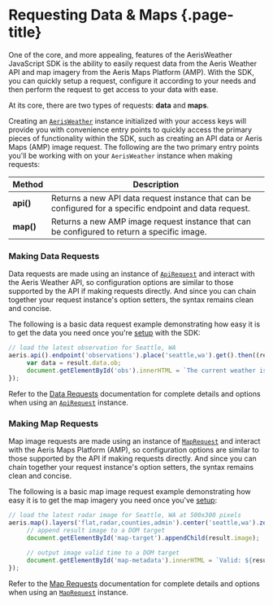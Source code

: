 # Requesting Data & Maps {.page-title}
One of the core, and more appealing, features of the AerisWeather JavaScript SDK is the ability to easily request data from the Aeris Weather API and map imagery from the Aeris Maps Platform (AMP). With the SDK, you can quickly setup a request, configure it according to your needs and then perform the request to get access to your data with ease.

At its core, there are two types of requests: **data** and **maps**.

Creating an [`AerisWeather`]({{docs-url}}/classes/aerisweather.html) instance initialized with your access keys will provide you with convenience entry points to quickly access the primary pieces of functionality within the SDK, such as creating an API data or Aeris Maps (AMP) image request. The following are the two primary entry points you'll be working with on your `AerisWeather` instance when making requests:

| Method | Description |
|---|---|
| **api()** | Returns a new API data request instance that can be configured for a specific endpoint and data request. |
| **map()** | Returns a new AMP image request instance that can be configured to return a specific image.

### Making Data Requests
Data requests are made using an instance of [`ApiRequest`]({{docs-url}}/classes/apirequest.html) and interact with the Aeris Weather API, so configuration options are similar to those supported by the API if making requests directly. And since you can chain together your request instance's option setters, the syntax remains clean and concise.

The following is a basic data request example demonstrating how easy it is to get the data you need once you're [setup]({{base-url}}/getting-started/) with the SDK:

```javascript
// load the latest observation for Seattle, WA
aeris.api().endpoint('observations').place('seattle,wa').get().then((result) => {
     var data = result.data.ob;
     document.getElementById('obs').innerHTML = `The current weather is ${data.weatherPrimary.toLowerCase()} and ${data.tempF} degrees.`;
});
```

Refer to the [Data Requests](./data-requests/) documentation for complete details and options when using an [`ApiRequest`]({{docs-url}}/classes/apirequest.html) instance.


### Making Map Requests
Map image requests are made using an instance of [`MapRequest`]({{docs-url}}/classes/maprequest.html) and interact with the Aeris Maps Platform (AMP), so configuration options are similar to those supported by the API if making requests directly. And since you can chain together your request instance's option setters, the syntax remains clean and concise.

The following is a basic map image request example demonstrating how easy it is to get the map imagery you need once you've [setup]({{base-url}}/getting-started/):

```javascript
// load the latest radar image for Seattle, WA at 500x300 pixels
aeris.map().layers('flat,radar,counties,admin').center('seattle,wa').zoom(9).size(500, 300).get().then((result) => {
     // append result image to a DOM target
     document.getElementById('map-target').appendChild(result.image);
     
     // output image valid time to a DOM target
     document.getElementById('map-metadata').innerHTML = `Valid: ${result.metadata.validDate}`;
});
```

Refer to the [Map Requests](./map-requests/) documentation for complete details and options when using an [`MapRequest`]({{docs-url}}/classes/maprequest.html) instance.